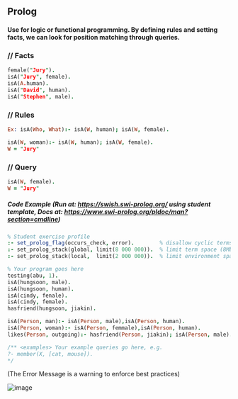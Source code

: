 ## Prolog  

#### Use for logic or functional programming. By defining rules and setting facts, we can look for position matching through queries.

### // Facts
```prolog
female("Jury").
isA("Jury", female).
isA(A.human).
isA("David", human).
isA("Stephen", male).

```

### // Rules
```prolog
Ex: isA(Who, What):- isA(W, human); isA(W, female).

isA(W, woman):- isA(W, human); isA(W, female).
W = "Jury"
```

### // Query
```prolog
isA(W, female).
W = "Jury"
```

##### Code Example (Run at: https://swish.swi-prolog.org/ using student template, Docs at: https://www.swi-prolog.org/pldoc/man?section=cmdline)
```prolog
% Student exercise profile
:- set_prolog_flag(occurs_check, error).        % disallow cyclic terms
:- set_prolog_stack(global, limit(8 000 000)).  % limit term space (8Mb)
:- set_prolog_stack(local,  limit(2 000 000)).  % limit environment space

% Your program goes here
testing(abu, 1).
isA(hungsoon, male).
isA(hungsoon, human).
isA(cindy, fenale).
isA(cindy, female).
hasfriend(hungsoon, jiakin).

isA(Person, man):- isA(Person, male),isA(Person, human).
isA(Person, woman):- isA(Person, femmale),isA(Person, human).
likes(Person, outgoing):- hasfriend(Person, jiakin); isA(Person, male).

/** <examples> Your example queries go here, e.g.
?- member(X, [cat, mouse]).
*/
```

(The Error Message is a warning to enforce best practices)

![image](https://github.com/TheDaniel3131/advanced-programming-language-concepts-materials-and-exercises/assets/71692327/d86a5edd-e196-4c75-83fd-7368bfe9000e)






